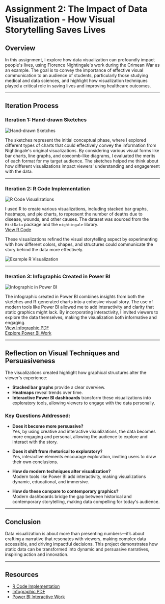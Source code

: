 # Assignment 2: The Impact of Data Visualization - How Visual Storytelling Saves Lives

## Overview
In this assignment, I explore how data visualization can profoundly impact people's lives, using Florence Nightingale's work during the Crimean War as an example. The goal is to convey the importance of effective visual communication to an audience of students, particularly those studying medical and data sciences, and highlight how visualization techniques played a critical role in saving lives and improving healthcare outcomes.

---

## Iteration Process

### Iteration 1: Hand-drawn Sketches
![Hand-drawn Sketches](images/image13.png)

The sketches represent the initial conceptual phase, where I explored different types of charts that could effectively convey the information from Nightingale's original visualizations. By considering various visual forms like bar charts, line graphs, and coxcomb-like diagrams, I evaluated the merits of each format for my target audience. The sketches helped me think about how different visualizations impact viewers' understanding and engagement with the data.

---

### Iteration 2: R Code Implementation
![R Code Visualizations](images/image17.png)

I used R to create various visualizations, including stacked bar graphs, heatmaps, and pie charts, to represent the number of deaths due to disease, wounds, and other causes. The dataset was sourced from the `HistData` package and the `nightingale` library.  
[View R Code](https://drive.google.com/file/d/1fy3rmqZTt_2nv1OxDG2jlnmHbdjcP6i4/view?usp=sharing)

These visualizations refined the visual storytelling aspect by experimenting with how different colors, shapes, and structures could communicate the story behind the data more effectively.

![Example R Visualization](images/image14.png)

---

### Iteration 3: Infographic Created in Power BI
![Infographic in Power BI](images/image15.png)

The infographic created in Power BI combines insights from both the sketches and R-generated charts into a cohesive visual story. The use of modern tools like Power BI allowed me to add interactivity and clarity that static graphics might lack. By incorporating interactivity, I invited viewers to explore the data themselves, making the visualization both informative and engaging.  
[View Infographic PDF](https://drive.google.com/file/d/1TziKhHqkQk588XkR63aUhDiYvdYIhBqX/view?usp=sharing)  
[Explore Power BI Work](https://drive.google.com/file/d/1y_E7Lj136c9FRb_kl-lUeiqVp9OrcMFD/view?usp=sharing)

---

## Reflection on Visual Techniques and Persuasiveness

The visualizations created highlight how graphical structures alter the viewer's experience:
- **Stacked bar graphs** provide a clear overview.
- **Heatmaps** reveal trends over time.
- **Interactive Power BI dashboards** transform these visualizations into exploratory tools, allowing viewers to engage with the data personally.

### Key Questions Addressed:
- **Does it become more persuasive?**  
  Yes, by using creative and interactive visualizations, the data becomes more engaging and personal, allowing the audience to explore and interact with the story.

- **Does it shift from rhetorical to exploratory?**  
  Yes, interactive elements encourage exploration, inviting users to draw their own conclusions.

- **How do modern techniques alter visualization?**  
  Modern tools like Power BI add interactivity, making visualizations dynamic, educational, and immersive.

- **How do these compare to contemporary graphics?**  
  Modern dashboards bridge the gap between historical and contemporary storytelling, making data compelling for today's audience.

---

## Conclusion
Data visualization is about more than presenting numbers—it’s about crafting a narrative that resonates with viewers, making complex data accessible, and driving impactful decisions. This project demonstrates how static data can be transformed into dynamic and persuasive narratives, inspiring action and innovation.

---

## Resources
- [R Code Implementation](https://drive.google.com/file/d/1fy3rmqZTt_2nv1OxDG2jlnmHbdjcP6i4/view?usp=sharing)
- [Infographic PDF](https://drive.google.com/file/d/1TziKhHqkQk588XkR63aUhDiYvdYIhBqX/view?usp=sharing)
- [Power BI Interactive Work](https://drive.google.com/file/d/1y_E7Lj136c9FRb_kl-lUeiqVp9OrcMFD/view?usp=sharing)
